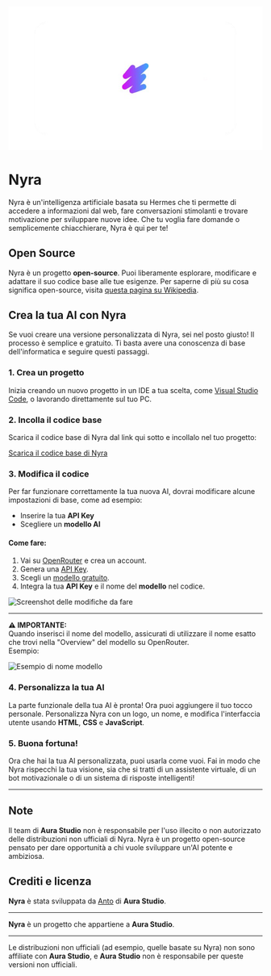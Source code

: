 
<img src="nyra.png" alt="Nyra Logo">

# Nyra

Nyra è un'intelligenza artificiale basata su Hermes che ti permette di accedere a informazioni dal web, fare conversazioni stimolanti e trovare motivazione per sviluppare nuove idee. Che tu voglia fare domande o semplicemente chiacchierare, Nyra è qui per te!

## Open Source

Nyra è un progetto **open-source**. Puoi liberamente esplorare, modificare e adattare il suo codice base alle tue esigenze. Per saperne di più su cosa significa open-source, visita [questa pagina su Wikipedia](https://it.m.wikipedia.org/wiki/Open_source).

## Crea la tua AI con Nyra

Se vuoi creare una versione personalizzata di Nyra, sei nel posto giusto! Il processo è semplice e gratuito. Ti basta avere una conoscenza di base dell'informatica e seguire questi passaggi.

### 1. Crea un progetto

Inizia creando un nuovo progetto in un IDE a tua scelta, come [Visual Studio Code](https://code.visualstudio.com/), o lavorando direttamente sul tuo PC.

### 2. Incolla il codice base

Scarica il codice base di Nyra dal link qui sotto e incollalo nel tuo progetto:

[Scarica il codice base di Nyra](https://github.com/madebyanto/nyra/releases/download/nyraaltopensource/nyra_alt_code.txt)

### 3. Modifica il codice

Per far funzionare correttamente la tua nuova AI, dovrai modificare alcune impostazioni di base, come ad esempio:

- Inserire la tua **API Key**
- Scegliere un **modello AI**

#### Come fare:

1. Vai su [OpenRouter](https://openrouter.ai) e crea un account.
2. Genera una [API Key](https://openrouter.ai/settings/keys).
3. Scegli un [modello gratuito](https://openrouter.ai/models?max_price=0).
4. Integra la tua **API Key** e il nome del **modello** nel codice.

![Screenshot delle modifiche da fare](https://cdn.discordapp.com/attachments/1236018798717571174/1370865278182883328/Screenshot_20250510_224832_Samsung_Notes.jpg?ex=68210d47&is=681fbbc7&hm=f5d82abcd27464a3c8eedeb9cba6a354b245c6a5cfa25f4fdcee1c29fd751221&)

---

**⚠️ IMPORTANTE:**  
Quando inserisci il nome del modello, assicurati di utilizzare il nome esatto che trovi nella "Overview" del modello su OpenRouter.  
Esempio:

![Esempio di nome modello](https://cdn.discordapp.com/attachments/1236018798717571174/1370865960541491383/Screenshot_20250510_225106_Chrome.jpg?ex=68210dea&is=681fbc6a&hm=f092bc6f853982c00eeb1170dbe1197c6e83a01b1e9b79b10b37deb729fe853c&)

### 4. Personalizza la tua AI

La parte funzionale della tua AI è pronta! Ora puoi aggiungere il tuo tocco personale. Personalizza Nyra con un logo, un nome, e modifica l'interfaccia utente usando **HTML**, **CSS** e **JavaScript**.

### 5. Buona fortuna!

Ora che hai la tua AI personalizzata, puoi usarla come vuoi. Fai in modo che Nyra rispecchi la tua visione, sia che si tratti di un assistente virtuale, di un bot motivazionale o di un sistema di risposte intelligenti!

---

## Note

Il team di **Aura Studio** non è responsabile per l'uso illecito o non autorizzato delle distribuzioni non ufficiali di Nyra. Nyra è un progetto open-source pensato per dare opportunità a chi vuole sviluppare un'AI potente e ambiziosa.

## Crediti e licenza

**Nyra** è stata sviluppata da [Anto](https://github.com/madebyanto) di **Aura Studio**.

---

**Nyra** è un progetto che appartiene a **Aura Studio**.

---

Le distribuzioni non ufficiali (ad esempio, quelle basate su Nyra) non sono affiliate con **Aura Studio**, e **Aura Studio** non è responsabile per queste versioni non ufficiali.
